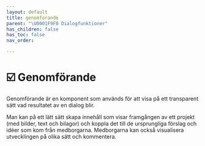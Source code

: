 ```yaml
---
layout: default
title: genomforande
parent: "\U0001F9F0 Dialogfunktioner"
has_children: false
has_toc: false
nav_order: 

---
```

# ☑️ Genomförande

Genomförande är en komponent som används för att visa på ett transparent sätt vad resultatet av en dialog blir.

Man kan på ett lätt sätt skapa innehåll som visar framgången av ett projekt (med bilder, text och bilagor) och koppla det till de ursprungliga förslag och idéer som kom från medborgarna. Medborgarna kan också visualisera utvecklingen på olika sätt och kommentera.